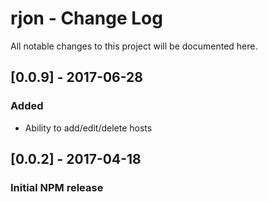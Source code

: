 # rjon - Change Log
All notable changes to this project will be documented here.

## [0.0.9] - 2017-06-28
### Added
- Ability to add/edit/delete hosts

## [0.0.2] - 2017-04-18
### Initial NPM release

